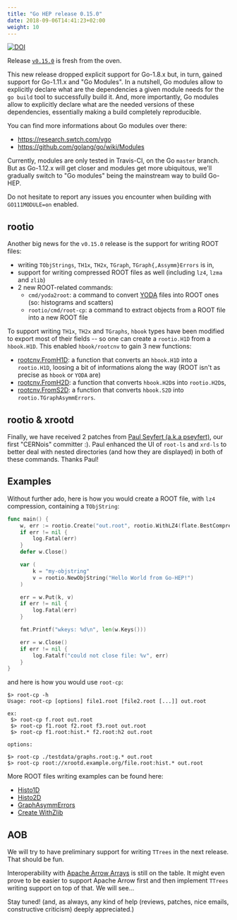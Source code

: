 ```yaml
---
title: "Go HEP release 0.15.0"
date: 2018-09-06T14:41:23+02:00
weight: 10
---
```


[![DOI](https://zenodo.org/badge/DOI/10.5281/zenodo.1410416.svg)](https://doi.org/10.5281/zenodo.1410416)

Release [`v0.15.0`](https://github.com/go-hep/hep/tree/v0.15.0) is fresh from the oven.

This new release dropped explicit support for Go-1.8.x but, in turn, gained support for Go-1.11.x and "Go Modules".
In a nutshell, Go modules allow to explicitly declare what are the dependencies a given module needs for the `go build` tool to successfully build it.
And, more importantly, Go modules allow to explicitly declare what are the needed versions of these dependencies, essentially making a build completely reproducible.

You can find more informations about Go modules over there:

- https://research.swtch.com/vgo
- https://github.com/golang/go/wiki/Modules

Currently, modules are only tested in Travis-CI, on the Go `master` branch.
But as Go-1.12.x will get closer and modules get more ubiquitous, we'll gradually switch to "Go modules" being the mainstream way to build Go-HEP.

Do not hesitate to report any issues you encounter when building with `GO111MODULE=on` enabled.

## rootio

Another big news for the `v0.15.0` release is the support for writing ROOT files:

- writing `TObjStrings`, `TH1x`, `TH2x`, `TGraph`, `TGraph{,Assymm}Errors` is in,
- support for writing compressed ROOT files as well (including `lz4`, `lzma` and `zlib`)
- 2 new ROOT-related commands:
  - `cmd/yoda2root`: a command to convert [YODA](https://yoda.hepforge.org) files into ROOT ones (so: histograms and scatters)
  - `rootio/cmd/root-cp`: a command to extract objects from a ROOT file into a new ROOT file

To support writing `TH1x`, `TH2x` and `TGraphs`, `hbook` types have been modified to export most of their fields -- so one can create a `rootio.H1D` from a `hbook.H1D`.
This enabled `hbook/rootcnv` to gain 3 new functions:

- [rootcnv.FromH1D](https://godoc.org/go-hep.org/x/hep/hbook/rootcnv#FromH1D): a function that converts an `hbook.H1D` into a `rootio.H1D`, loosing a bit of informations along the way (ROOT isn't as precise as `hbook` or `YODA` are)
- [rootcnv.FromH2D](https://godoc.org/go-hep.org/x/hep/hbook/rootcnv#FromH2D): a function that converts `hbook.H2D`s into `rootio.H2D`s,
- [rootcnv.FromS2D](https://godoc.org/go-hep.org/x/hep/hbook/rootcnv#FromS2D): a function that converts `hbook.S2D` into `rootio.TGraphAsymmErrors`.

## rootio & xrootd

Finally, we have received 2 patches from [Paul Seyfert (a.k.a pseyfert)](https://github.com/pseyfert), our first "CERNois" committer :).
Paul enhanced the UI of `root-ls` and `xrd-ls` to better deal with nested directories (and how they are displayed) in both of these commands.
Thanks Paul!

## Examples

Without further ado, here is how you would create a ROOT file, with `lz4` compression, containing a `TObjString`:

```go
func main() {
	w, err := rootio.Create("out.root", rootio.WithLZ4(flate.BestCompression))
	if err != nil {
		log.Fatal(err)
	}
	defer w.Close()

	var (
		k = "my-objstring"
		v = rootio.NewObjString("Hello World from Go-HEP!")
	)

	err = w.Put(k, v)
	if err != nil {
		log.Fatal(err)
	}

	fmt.Printf("wkeys: %d\n", len(w.Keys()))

	err = w.Close()
	if err != nil {
		log.Fatalf("could not close file: %v", err)
	}
}
```

and here is how you would use `root-cp`:

```
$> root-cp -h
Usage: root-cp [options] file1.root [file2.root [...]] out.root

ex:
 $> root-cp f.root out.root
 $> root-cp f1.root f2.root f3.root out.root
 $> root-cp f1.root:hist.* f2.root:h2 out.root

options:

$> root-cp ./testdata/graphs.root:g.* out.root
$> root-cp root://xrootd.example.org/file.root:hist.* out.root
```

More ROOT files writing examples can be found here:

- [Histo1D](https://godoc.org/go-hep.org/x/hep/rootio#example-Create--Histo1D)
- [Histo2D](https://godoc.org/go-hep.org/x/hep/rootio#example-Create--Histo2D)
- [GraphAsymmErrors](https://godoc.org/go-hep.org/x/hep/rootio#example-Create--GraphAsymmErrors)
- [Create WithZlib](https://godoc.org/go-hep.org/x/hep/rootio#example-Create--WithZlib)

## AOB

We will try to have preliminary support for writing `TTrees` in the next release.
That should be fun.

Interoperability with [Apache Arrow Arrays](https://arrow.apache.org) is still on the table.
It might even prove to be easier to support Apache Arrow first and then implement `TTrees` writing support on top of that.
We will see...

Stay tuned! (and, as always, any kind of help (reviews, patches, nice emails, constructive criticism) deeply appreciated.)
